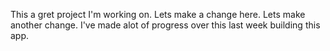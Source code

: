 This a gret project I'm working on.
Lets make a change here.
Lets make another change.
I've made alot of progress over this last week building this app.
